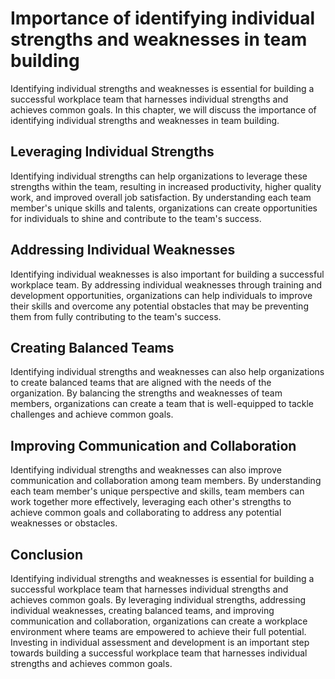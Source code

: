 Importance of identifying individual strengths and weaknesses in team building
==========================================================================================================================================

Identifying individual strengths and weaknesses is essential for building a successful workplace team that harnesses individual strengths and achieves common goals. In this chapter, we will discuss the importance of identifying individual strengths and weaknesses in team building.

Leveraging Individual Strengths
-------------------------------

Identifying individual strengths can help organizations to leverage these strengths within the team, resulting in increased productivity, higher quality work, and improved overall job satisfaction. By understanding each team member's unique skills and talents, organizations can create opportunities for individuals to shine and contribute to the team's success.

Addressing Individual Weaknesses
--------------------------------

Identifying individual weaknesses is also important for building a successful workplace team. By addressing individual weaknesses through training and development opportunities, organizations can help individuals to improve their skills and overcome any potential obstacles that may be preventing them from fully contributing to the team's success.

Creating Balanced Teams
-----------------------

Identifying individual strengths and weaknesses can also help organizations to create balanced teams that are aligned with the needs of the organization. By balancing the strengths and weaknesses of team members, organizations can create a team that is well-equipped to tackle challenges and achieve common goals.

Improving Communication and Collaboration
-----------------------------------------

Identifying individual strengths and weaknesses can also improve communication and collaboration among team members. By understanding each team member's unique perspective and skills, team members can work together more effectively, leveraging each other's strengths to achieve common goals and collaborating to address any potential weaknesses or obstacles.

Conclusion
----------

Identifying individual strengths and weaknesses is essential for building a successful workplace team that harnesses individual strengths and achieves common goals. By leveraging individual strengths, addressing individual weaknesses, creating balanced teams, and improving communication and collaboration, organizations can create a workplace environment where teams are empowered to achieve their full potential. Investing in individual assessment and development is an important step towards building a successful workplace team that harnesses individual strengths and achieves common goals.

